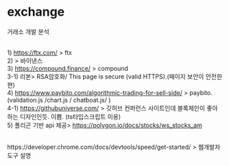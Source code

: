 # exchange
거래소 개발 분석


</br> 1) https://ftx.com/ > ftx
</br>2) > 바이낸스
</br>3) https://compound.finance/ > compound
</br>3-1) 리본> RSA암호화/ This page is secure (valid HTTPS).(페이지 보안이 안전한편)
</br>4) https://www.paybito.com/algorithmic-trading-for-sell-side/ > paybito.  (validation.js /chart.js / chatboat.js/ )
</br>4-1) https://githubuniverse.com/ > 깃허브 컨퍼런스 사이트인데 블록체인이 좋아하는 디자인인듯. 이쁨. (ts타입스크립트 이용)
</br>5) 폴리곤 기반 api 제공> https://polygon.io/docs/stocks/ws_stocks_am

</br>
https://developer.chrome.com/docs/devtools/speed/get-started/ > 웹개발자 도구 설명
